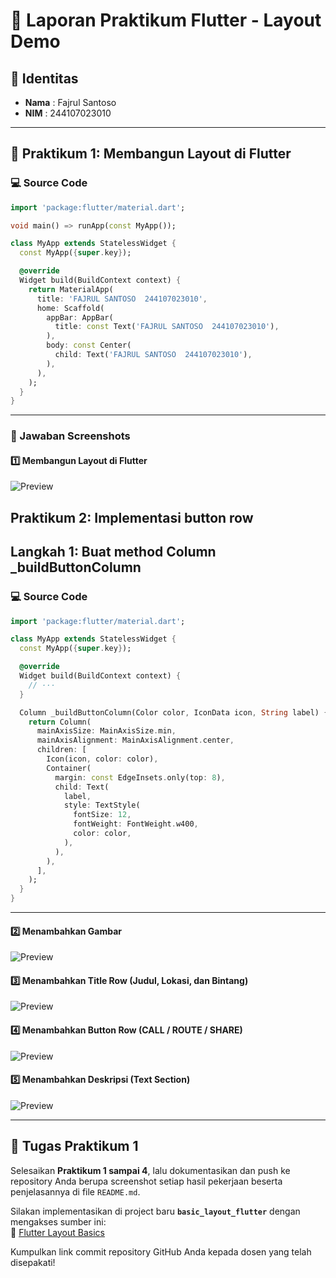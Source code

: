 
# 📘 Laporan Praktikum Flutter - Layout Demo

## 📌 Identitas
- **Nama**  : Fajrul Santoso  
- **NIM**   : 244107023010  

---

## 🧩 Praktikum 1: Membangun Layout di Flutter  

### 💻 Source Code  
```dart
import 'package:flutter/material.dart';

void main() => runApp(const MyApp());

class MyApp extends StatelessWidget {
  const MyApp({super.key});

  @override
  Widget build(BuildContext context) {
    return MaterialApp(
      title: 'FAJRUL SANTOSO  244107023010',
      home: Scaffold(
        appBar: AppBar(
          title: const Text('FAJRUL SANTOSO  244107023010'),
        ),
        body: const Center(
          child: Text('FAJRUL SANTOSO  244107023010'),
        ),
      ),
    );
  }
}
```

---

### 📸 Jawaban Screenshots  

#### 1️⃣ Membangun Layout di Flutter  
![Preview](img/P1.JPG)  

## Praktikum 2: Implementasi button row
## Langkah 1: Buat method Column _buildButtonColumn
### 💻 Source Code  
```dart
import 'package:flutter/material.dart';

class MyApp extends StatelessWidget {
  const MyApp({super.key});

  @override
  Widget build(BuildContext context) {
    // ···
  }

  Column _buildButtonColumn(Color color, IconData icon, String label) {
    return Column(
      mainAxisSize: MainAxisSize.min,
      mainAxisAlignment: MainAxisAlignment.center,
      children: [
        Icon(icon, color: color),
        Container(
          margin: const EdgeInsets.only(top: 8),
          child: Text(
            label,
            style: TextStyle(
              fontSize: 12,
              fontWeight: FontWeight.w400,
              color: color,
            ),
          ),
        ),
      ],
    );
  }
}
```

---


#### 2️⃣ Menambahkan Gambar  
![Preview](img/P2.JPG)  

#### 3️⃣ Menambahkan Title Row (Judul, Lokasi, dan Bintang)  
![Preview](img/P3.JPG)  

#### 4️⃣ Menambahkan Button Row (CALL / ROUTE / SHARE)  
![Preview](img/P4.JPG)  

#### 5️⃣ Menambahkan Deskripsi (Text Section)  
![Preview](img/P5.JPG)  

---

## 📝 Tugas Praktikum 1
Selesaikan **Praktikum 1 sampai 4**, lalu dokumentasikan dan push ke repository Anda berupa screenshot setiap hasil pekerjaan beserta penjelasannya di file `README.md`.  

Silakan implementasikan di project baru **`basic_layout_flutter`** dengan mengakses sumber ini:  
🔗 [Flutter Layout Basics](https://docs.flutter.dev/codelabs/layout-basics)  

Kumpulkan link commit repository GitHub Anda kepada dosen yang telah disepakati!  

